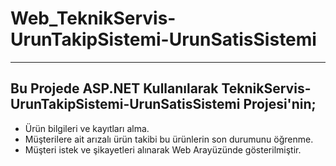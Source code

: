 # Web_TeknikServis-UrunTakipSistemi-UrunSatisSistemi
***
## Bu Projede ASP.NET Kullanılarak TeknikServis-UrunTakipSistemi-UrunSatisSistemi Projesi'nin;
* Ürün bilgileri ve kayıtları alma.
* Müşterilere ait arızalı ürün takibi bu ürünlerin son durumunu öğrenme.
* Müşteri istek ve şikayetleri alınarak Web Arayüzünde gösterilmiştir.
